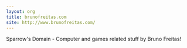 ```yaml
---
layout: org
title: brunofreitas.com
site: http://www.brunofreitas.com/
---
```

Sparrow's Domain - Computer and games related stuff by Bruno Freitas!
